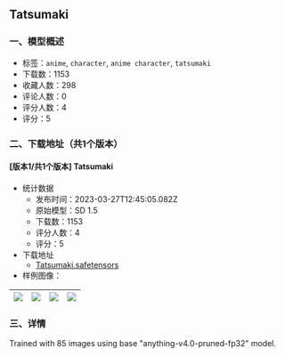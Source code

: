 ## Tatsumaki
### 一、模型概述

- 标签：`anime`, `character`, `anime character`, `tatsumaki`
- 下载数：1153
- 收藏人数：298
- 评论人数：0
- 评分人数：4
- 评分：5

### 二、下载地址（共1个版本）

#### [版本1/共1个版本] Tatsumaki

- 统计数据
  - 发布时间：2023-03-27T12:45:05.082Z
  - 原始模型：SD 1.5
  - 下载数：1153
  - 评分人数：4
  - 评分：5
- 下载地址
  - [Tatsumaki.safetensors](https://civitai.com/api/download/models/30090)
- 样例图像：

| <img src="https://image.civitai.com/xG1nkqKTMzGDvpLrqFT7WA/459a893f-d93e-4ea2-cf76-7055b0acc200/width=450/341288.jpeg" /> | <img src="https://image.civitai.com/xG1nkqKTMzGDvpLrqFT7WA/e3c1a49b-babe-457d-0ac4-bb249bf84000/width=450/341292.jpeg" /> | <img src="https://image.civitai.com/xG1nkqKTMzGDvpLrqFT7WA/5a5da1cf-7baa-466d-55f6-f60c437b2800/width=450/341291.jpeg" /> | <img src="https://image.civitai.com/xG1nkqKTMzGDvpLrqFT7WA/300c231f-3cc0-4178-605b-bddd40e24d00/width=450/341290.jpeg" /> |
| ---- | ---- | ---- | ---- |


### 三、详情
<p>Trained with 85 images using base "anything-v4.0-pruned-fp32" model.</p>